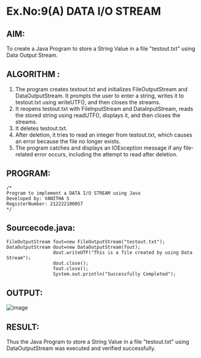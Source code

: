 # Ex.No:9(A)  DATA I/O STREAM
## AIM:
To create a Java Program to store a String Value in a file "testout.txt" using Data Output Stream.

## ALGORITHM :
1.  The program creates testout.txt and initializes FileOutputStream and DataOutputStream. It prompts the user to enter a string, writes it to testout.txt using writeUTF(), and then closes the streams.
2.	It reopens testout.txt with FileInputStream and DataInputStream, reads the stored string using readUTF(), displays it, and then closes the streams.
3.	It deletes testout.txt.
4.	After deletion, it tries to read an integer from testout.txt, which causes an error because the file no longer exists.
5.	The program catches and displays an IOException message if any file-related error occurs, including the attempt to read after deletion.


## PROGRAM:
 ```
/*
Program to implement a DATA I/O STREAM using Java
Developed by: VANITHA S
RegisterNumber: 212222100057
*/
```

## Sourcecode.java:
```
FileOutputStream fout=new FileOutputStream("testout.txt");    
DataOutputStream dout=new DataOutputStream(fout);
                 dout.writeUTF("This is a file created by using Data Stream"); 
                 dout.close();    
                 fout.close();
                 System.out.println("Successfully Completed");
```

## OUTPUT:

![image](https://github.com/user-attachments/assets/e1d17edb-9af8-4665-9be3-f9d2f09e106f)

## RESULT:
Thus the Java Program to store a String Value in a file "testout.txt" using DataOutputStream was executed and verified successfully.
